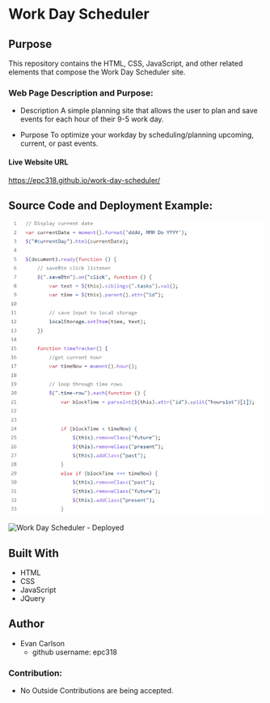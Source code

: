# Work Day Scheduler

## Purpose
This repository contains the HTML, CSS, JavaScript, and other related elements that compose the Work Day Scheduler site.

### Web Page Description and Purpose:
* Description
    A simple planning site that allows the user to plan and save events for each hour of their 9-5 work day.

* Purpose
    To optimize your workday by scheduling/planning upcoming, current, or past events. 

#### Live Website URL
https://epc318.github.io/work-day-scheduler/

## Source Code and Deployment Example:
![Work Day Scheduler - Source Code](https://github.com/epc318/work-day-scheduler/blob/main/Assets/images/Source_Code_example_scheduler.PNG)

![Work Day Scheduler - Deployed]()

## Built With
* HTML
* CSS
* JavaScript
* JQuery

## Author
* Evan Carlson
    - github username: epc318

### Contribution:
* No Outside Contributions are being accepted.